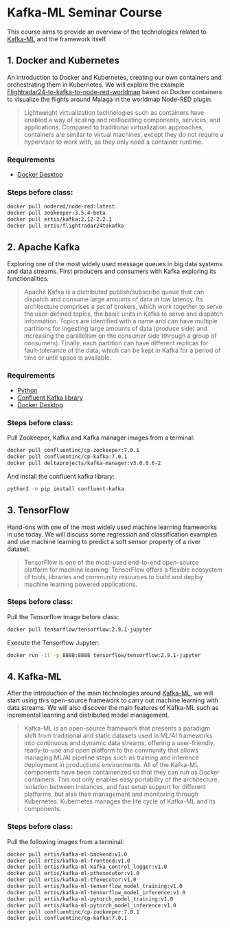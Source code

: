 # Kafka-ML Seminar Course

This course aims to provide an overview of the technologies related to [Kafka-ML](https://github.com/ertis-research/kafka-ml/) and the framework itself.

## 1. Docker and Kubernetes
An introduction to Docker and Kubernetes, creating our own containers and orchestrating them in Kubernetes. We will explore the example [Flightradar24-to-kafka-to-node-red-worldmap](https://github.com/ertis-research/flightradar24-to-kafka-to-node-red-worldmap) based on Docker containers to visualize the flights around Malaga in the worldmap Node-RED plugin. 

> Lightweight virtualization technologies such as containers have enabled a way of scaling and reallocating components, services, and applications. Compared to traditional virtualization approaches, containers are similar to virtual machines, except they do not require a hypervisor to work with, as they only need a container runtime.

### Requirements
- [Docker Desktop](https://www.docker.com/products/docker-desktop/)

### Steps before class:
```bash
docker pull nodered/node-red:latest
docker pull zookeeper:3.5.4-beta
docker pull ertis/kafka:2.12-2.2.1
docker pull ertis/flightradar24tokafka
```

## 2. Apache Kafka
Exploring one of the most widely used message queues in big data systems and data streams. First producers and consumers with Kafka exploring its functionalities.

> Apache Kafka is a distributed publish/subscribe queue that can dispatch and consume large amounts of data at low latency. Its architecture comprises a set of brokers, which work together to serve the user-defined topics, the basic units in Kafka to serve and dispatch information. Topics are identified with a name and can have multiple partitions for ingesting large amounts of data (produce side) and increasing the parallelism on the consumer side (through a group of consumers). Finally, each partition can have different replicas for fault-tolerance of the data, which can be kept in Kafka for a period of time or until space is available.

###  Requirements
- [Python](https://www.python.org/downloads/)
- [Confluent Kafka library](https://pypi.org/project/confluent-kafka/)
- [Docker Desktop](https://www.docker.com/products/docker-desktop/)

###  Steps before class:
Pull Zookeeper, Kafka and Kafka manager images from a terminal:
```bash
docker pull confluentinc/cp-zookeeper:7.0.1
docker pull confluentinc/cp-kafka:7.0.1
docker pull deltaprojects/kafka-manager:v3.0.0.6-2
```

And install the confluent kafka library:
```bash
python3 -m pip install confluent-kafka
```

## 3. TensorFlow
Hand-ons with one of the most widely used machine learning frameworks in use today. We will discuss some regression and classification examples and use machine learning to predict a soft sensor property of a river dataset.

> TensorFlow is one of the most-used end-to-end open-source platform for machine learning. TensorFlow offers a flexible ecosystem of tools, libraries and community resources to build and deploy machine learning powered applications. 


###  Steps before class:
Pull the Tensorflow image before class:
```bash
docker pull tensorflow/tensorflow:2.9.1-jupyter
```

Execute the Tensorflow Jupyter:
```bash
docker run -it -p 8888:8888 tensorflow/tensorflow:2.9.1-jupyter
```

## 4. Kafka-ML
After the introduction of the main technologies around [Kafka-ML](https://github.com/ertis-research/kafka-ml/), we will start using this open-source framework to carry out machine learning with data streams. We will also discover the main features of Kafka-ML such as incremental learning and distributed model management.

> Kafka-ML is an open-source framework that presents a paradigm shift from traditional and static datasets used in ML/AI frameworks into continuous and dynamic data streams, offering a user-friendly, ready-to-use and open platform to the community that allows managing ML/AI pipeline steps such as training and inference deployment in productions environments. All of the Kafka-ML components have been containerized so that they can run as Docker containers. This not only enables easy portability of the architecture, isolation between instances, and fast setup support for different platforms, but also their management and monitoring through Kubernetes. Kubernetes manages the life cycle of Kafka-ML and its components.

###  Steps before class:
Pull the following images from a terminal:
```bash
docker pull ertis/kafka-ml-backend:v1.0
docker pull ertis/kafka-ml-frontend:v1.0
docker pull ertis/kafka-ml-kafka_control_logger:v1.0 
docker pull ertis/kafka-ml-pthexecutor:v1.0 
docker pull ertis/kafka-ml-tfexecutor:v1.0
docker pull ertis/kafka-ml-tensorflow_model_training:v1.0
docker pull ertis/kafka-ml-tensorflow_model_inference:v1.0
docker pull ertis/kafka-ml-pytorch_model_training:v1.0
docker pull ertis/kafka-ml-pytorch_model_inference:v1.0
docker pull confluentinc/cp-zookeeper:7.0.1
docker pull confluentinc/cp-kafka:7.0.1
```
